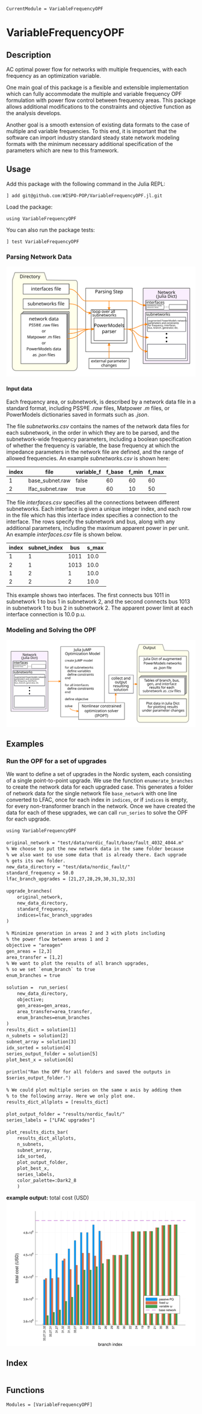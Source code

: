 ```@meta
CurrentModule = VariableFrequencyOPF
```

# VariableFrequencyOPF
## Description
AC optimal power flow for networks with multiple frequencies, with each frequency as an optimization variable.

One main goal of this package is a flexible and extensible implementation which can fully accommodate the multiple and variable frequency OPF formulation with power flow control between frequency areas. This package allows additional modifications to the constraints and objective function as the analysis develops.

Another goal is a smooth extension of existing data formats to the case of multiple and variable frequencies. To this end, it is important that the software can import industry standard steady state network modeling formats with the minimum necessary additional specification of the parameters which are new to this framework.
## Usage
Add this package with the following command in the Julia REPL:

    ] add git@github.com:WISPO-POP/VariableFrequencyOPF.jl.git

Load the package:

    using VariableFrequencyOPF

You can also run the package tests:

    ] test VariableFrequencyOPF

### Parsing Network Data
![Flowchart for parsing](examples/fig/flowchart_parsing.svg)
#### Input data
Each frequency area, or subnetwork, is described by a network data file in a standard format, including PSS&reg;E *.raw* files, Matpower *.m* files, or PowerModels dictionaries saved in formats such as *.json*.

The file *subnetworks.csv* contains the names of the network data files for each subnetwork, in the order in which they are to be parsed, and the subnetwork-wide frequency parameters, including a boolean specification of whether the frequency is variable, the base frequency at which the impedance parameters in the network file are defined, and the range of allowed frequencies. An example *subnetworks.csv* is shown here:

| index | file            | variable_f | f_base | f_min | f_max |
|-------|-----------------|------------|--------|-------|-------|
| 1     | base_subnet.raw | false      | 60     | 60    | 60    |
| 2     | lfac_subnet.raw | true       | 60     | 10    | 50    |

The file *interfaces.csv* specifies all the connections between different subnetworks. Each interface is given a unique integer index, and each row in the file which has this interface index specifies a connection to the interface. The rows specify the subnetwork and bus, along with any additional parameters, including the maximum apparent power in per unit. An example *interfaces.csv* file is shown below.

| index | subnet_index | bus  | s_max |
|-------|--------------|------|-------|
| 1     | 1            | 1011 | 10.0  |
| 2     | 1            | 1013 | 10.0  |
| 1     | 2            | 1    | 10.0  |
| 2     | 2            | 2    | 10.0  |

This example shows two interfaces. The first connects bus 1011 in subnetwork 1 to bus 1 in subnetwork 2, and the second connects bus 1013 in subnetwork 1 to bus 2 in subnetwork 2. The apparent power limit at each interface connection is 10.0 p.u.

### Modeling and Solving the OPF
![Flowchart for OPF](examples/fig/flowchart_opf.svg)

## Examples
### Run the OPF for a set of upgrades
We want to define a set of upgrades in the Nordic system, each consisting of a single point-to-point upgrade. We use the function `enumerate_branches` to create the network data for each upgraded case. This generates a folder of network data for the single network file `base_network` with one line converted to LFAC, once for each index in `indices`, or if `indices` is empty, for every non-transformer branch in the network. Once we have created the data for each of these upgrades, we can call `run_series` to solve the OPF for each upgrade.

    using VariableFrequencyOPF

    original_network = "test/data/nordic_fault/base/fault_4032_4044.m"
    % We choose to put the new network data in the same folder because
    % we also want to use some data that is already there. Each upgrade
    % gets its own folder.
    new_data_directory = "test/data/nordic_fault/"
    standard_frequency = 50.0
    lfac_branch_upgrades = [21,27,28,29,30,31,32,33]

    upgrade_branches(
        original_network,
        new_data_directory,
        standard_frequency,
        indices=lfac_branch_upgrades
    )

    % Minimize generation in areas 2 and 3 with plots including
    % the power flow between areas 1 and 2
    objective = "areagen"
    gen_areas = [2,3]
    area_transfer = [1,2]
    % We want to plot the results of all branch upgrades,
    % so we set `enum_branch` to true
    enum_branches = true

    solution =  run_series(
        new_data_directory,
        objective;
        gen_areas=gen_areas,
        area_transfer=area_transfer,
        enum_branches=enum_branches
    )
    results_dict = solution[1]
    n_subnets = solution[2]
    subnet_array = solution[3]
    idx_sorted = solution[4]
    series_output_folder = solution[5]
    plot_best_x = solution[6]

    println("Ran the OPF for all folders and saved the outputs in $series_output_folder.")

    % We could plot multiple series on the same x axis by adding them
    % to the following array. Here we only plot one.
    results_dict_allplots = [results_dict]

    plot_output_folder = "results/nordic_fault/"
    series_labels = ["LFAC upgrades"]

    plot_results_dicts_bar(
        results_dict_allplots,
        n_subnets,
        subnet_array,
        idx_sorted,
        plot_output_folder,
        plot_best_x,
        series_labels,
        color_palette=:Dark2_8
        )

**example output:** total cost (USD)
![total cost (USD)](examples/fig/totalcostUSD.svg)

## Index
```@index
```
## Functions
```@autodocs
Modules = [VariableFrequencyOPF]
```
